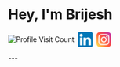 # Hey, I'm Brijesh 
<p align="left">
  <img align="center" alt="Profile Visit Count" src="src="https://visitcount.itsvg.in/api?id=brijes-h&label=Profile%20Views&color=6&icon=8&pretty=false"" />&nbsp;
  <a href="https://www.linkedin.com/in/brijesh-kumar-23308a222/" target="_blank"><img align="center" alt="Brijesh | LinkedIn" width="30px" src="./readme_media/linkedin.png" /></a>&nbsp;
  <a href="https://www.instagram.com/_brijesh___/" target="_blank"><img align="center" alt="Brijesh | Instagram" width="30px" src="./readme_media/instagram.png" /></a>&nbsp;
</p>
---
